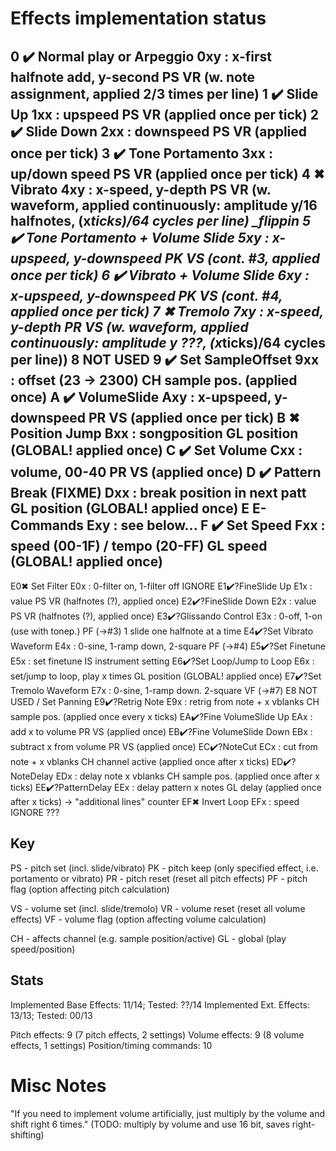 # Effects implementation status

0 ✔️ Normal play or Arpeggio             0xy : x-first halfnote add, y-second           PS VR (w. note assignment, applied 2/3 times per line)
1 ✔️ Slide Up                            1xx : upspeed                                  PS VR (applied once per tick)
2 ✔️ Slide Down                          2xx : downspeed                                PS VR (applied once per tick)
3 ✔️ Tone Portamento                     3xx : up/down speed                            PS VR (applied once per tick)
4 ✖ Vibrato                             4xy : x-speed,   y-depth                       PS VR (w. waveform, applied continuously: amplitude y/16 halfnotes, (x*ticks)/64 cycles per line)   _flippin
5 ✔️ Tone Portamento + Volume Slide      5xy : x-upspeed, y-downspeed                   PK VS (cont. #3, applied once per tick)
6 ✔️ Vibrato + Volume Slide              6xy : x-upspeed, y-downspeed                   PK VS (cont. #4, applied once per tick)
7 ✖ Tremolo                             7xy : x-speed,   y-depth                       PR VS (w. waveform, applied continuously: amplitude y ???, (x*ticks)/64 cycles per line))
8   NOT USED
9 ✔️ Set SampleOffset                    9xx : offset (23 -> 2300)                      CH sample pos. (applied once)
A ✔️ VolumeSlide                         Axy : x-upspeed, y-downspeed                   PR VS (applied once per tick)
B ✖ Position Jump                       Bxx : songposition                             GL position (GLOBAL! applied once)
C ✔️ Set Volume                          Cxx : volume, 00-40                            PR VS (applied once)
D ✔️ Pattern Break (FIXME)               Dxx : break position in next patt              GL position (GLOBAL! applied once)
E   E-Commands                          Exy : see below...
F ✔️ Set Speed                           Fxx : speed (00-1F) / tempo (20-FF)            GL speed (GLOBAL! applied once)
----------------------------------------------------------------------------
E0✖ Set Filter                          E0x : 0-filter on, 1-filter off                IGNORE
E1✔️?FineSlide Up                        E1x : value                                    PS VR (halfnotes (?), applied once)
E2✔️?FineSlide Down                      E2x : value                                    PS VR (halfnotes (?), applied once)
E3✔️?Glissando Control                   E3x : 0-off, 1-on (use with tonep.)            PF (->#3) 1 slide one halfnote at a time
E4✔️?Set Vibrato Waveform                E4x : 0-sine, 1-ramp down, 2-square            PF (->#4)
E5✔️?Set Finetune                        E5x : set finetune                             IS instrument setting
E6✔️?Set Loop/Jump to Loop               E6x : set/jump to loop, play x times           GL position (GLOBAL! applied once)
E7✔️?Set Tremolo Waveform                E7x : 0-sine, 1-ramp down. 2-square            VF (->#7)
E8  NOT USED / Set Panning
E9✔️?Retrig Note                         E9x : retrig from note + x vblanks             CH sample pos. (applied once every x ticks)
EA✔️?Fine VolumeSlide Up                 EAx : add x to volume                          PR VS (applied once)
EB✔️?Fine VolumeSlide Down               EBx : subtract x from volume                   PR VS (applied once)
EC✔️?NoteCut                             ECx : cut from note + x vblanks                CH channel active (applied once after x ticks)
ED✔️?NoteDelay                           EDx : delay note x vblanks                     CH sample pos. (applied once after x ticks)
EE✔️?PatternDelay                        EEx : delay pattern x notes                    GL delay (applied once after x ticks) -> "additional lines" counter
EF✖ Invert Loop                         EFx : speed                                    IGNORE ???

## Key

PS - pitch set (incl. slide/vibrato)
PK - pitch keep (only specified effect, i.e. portamento or vibrato)
PR - pitch reset (reset all pitch effects)
PF - pitch flag (option affecting pitch calculation)

VS - volume set (incl. slide/tremolo)
VR - volume reset (reset all volume effects)
VF - volume flag (option affecting volume calculation)

CH - affects channel (e.g. sample position/active)
GL - global (play speed/position)

## Stats

Implemented Base Effects: 11/14; Tested: ??/14
Implemented Ext. Effects: 13/13; Tested: 00/13

Pitch effects: 9 (7 pitch effects, 2 settings)
Volume effects: 9 (8 volume effects, 1 settings)
Position/timing commands: 10

# Misc Notes

"If you need to implement volume artificially, just multiply by the volume and shift right 6 times." 
(TODO: multiply by volume and use 16 bit, saves right-shifting)
